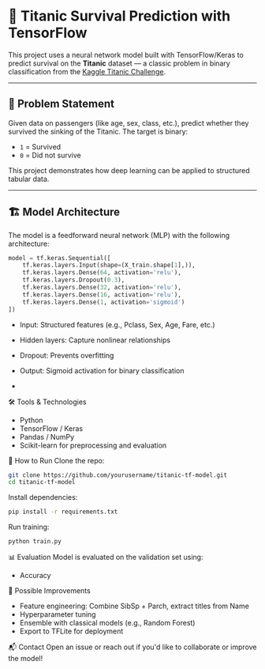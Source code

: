 # 🚢 Titanic Survival Prediction with TensorFlow

This project uses a neural network model built with TensorFlow/Keras to predict survival on the **Titanic** dataset — a classic problem in binary classification from the [Kaggle Titanic Challenge](https://www.kaggle.com/c/titanic).

---

## 🧠 Problem Statement

Given data on passengers (like age, sex, class, etc.), predict whether they survived the sinking of the Titanic. The target is binary:

- `1` = Survived  
- `0` = Did not survive

This project demonstrates how deep learning can be applied to structured tabular data.

---

## 🏗️ Model Architecture

The model is a feedforward neural network (MLP) with the following architecture:

```python
model = tf.keras.Sequential([
    tf.keras.layers.Input(shape=(X_train.shape[1],)),
    tf.keras.layers.Dense(64, activation='relu'),
    tf.keras.layers.Dropout(0.3),
    tf.keras.layers.Dense(32, activation='relu'),
    tf.keras.layers.Dense(16, activation='relu'),
    tf.keras.layers.Dense(1, activation='sigmoid')
])
```
- Input: Structured features (e.g., Pclass, Sex, Age, Fare, etc.)

- Hidden layers: Capture nonlinear relationships

- Dropout: Prevents overfitting

- Output: Sigmoid activation for binary classification
- 
🛠️ Tools & Technologies
- Python
- TensorFlow / Keras
- Pandas / NumPy
- Scikit-learn for preprocessing and evaluation

🚀 How to Run
Clone the repo:

```bash
git clone https://github.com/yourusername/titanic-tf-model.git
cd titanic-tf-model
```
Install dependencies:

```bash
pip install -r requirements.txt
```

Run training:
```bash
python train.py
```
📊 Evaluation
Model is evaluated on the validation set using:
- Accuracy

🔮 Possible Improvements
- Feature engineering: Combine SibSp + Parch, extract titles from Name
- Hyperparameter tuning
- Ensemble with classical models (e.g., Random Forest)
- Export to TFLite for deployment

📬 Contact
Open an issue or reach out if you'd like to collaborate or improve the model!
